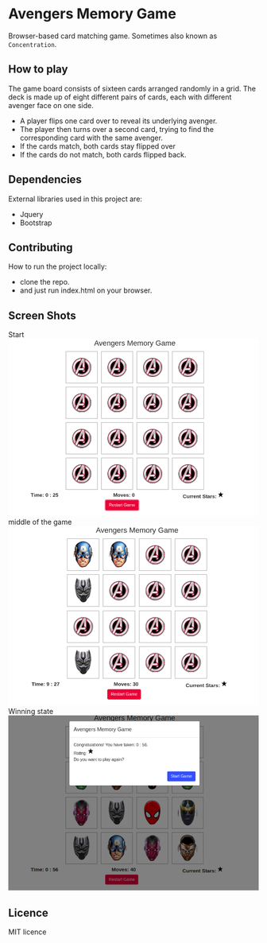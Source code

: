 # Avengers Memory Game
Browser-based card matching game. Sometimes also known as `Concentration`.

## How to play
The game board consists of sixteen cards arranged randomly in a grid. The deck is made up of eight different pairs of cards, each with different avenger face on one side.
 - A player flips one card over to reveal its underlying avenger.
 - The player then turns over a second card, trying to find the corresponding card with the same avenger.
 - If the cards match, both cards stay flipped over
 - If the cards do not match, both cards flipped back.

## Dependencies
External libraries used in this project are:
 - Jquery
 - Bootstrap

## Contributing
How to run the project locally:
 - clone the repo.
 - and just run index.html on your browser.

## Screen Shots
Start
![start](./docs/screenshots/start.png)
middle of the game
![middle](./docs/screenshots/middle.png)
Winning state
![win](./docs/screenshots/win.png)

## Licence
MIT licence
